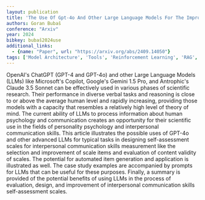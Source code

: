 ```yaml
---
layout: publication
title: 'The Use Of Gpt-4o And Other Large Language Models For The Improvement And Design Of Self-assessment Scales For Measurement Of Interpersonal Communication Skills'
authors: Goran Bubaš
conference: "Arxiv"
year: 2024
bibkey: bubaš2024use
additional_links:
  - {name: "Paper", url: "https://arxiv.org/abs/2409.14050"}
tags: ['Model Architecture', 'Tools', 'Reinforcement Learning', 'RAG', 'GPT', 'Prompting']
---
```

OpenAI's ChatGPT (GPT-4 and GPT-4o) and other Large Language Models (LLMs)
like Microsoft's Copilot, Google's Gemini 1.5 Pro, and Antrophic's Claude 3.5
Sonnet can be effectively used in various phases of scientific research. Their
performance in diverse verbal tasks and reasoning is close to or above the
average human level and rapidly increasing, providing those models with a
capacity that resembles a relatively high level of theory of mind. The current
ability of LLMs to process information about human psychology and communication
creates an opportunity for their scientific use in the fields of personality
psychology and interpersonal communication skills. This article illustrates the
possible uses of GPT-4o and other advanced LLMs for typical tasks in designing
self-assessment scales for interpersonal communication skills measurement like
the selection and improvement of scale items and evaluation of content validity
of scales. The potential for automated item generation and application is
illustrated as well. The case study examples are accompanied by prompts for
LLMs that can be useful for these purposes. Finally, a summary is provided of
the potential benefits of using LLMs in the process of evaluation, design, and
improvement of interpersonal communication skills self-assessment scales.
